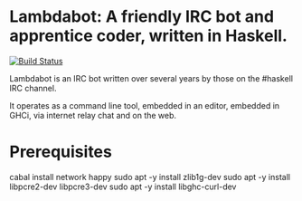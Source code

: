 # Lambdabot: A friendly IRC bot and apprentice coder, written in Haskell.

[![Build Status](https://secure.travis-ci.org/lambdabot/lambdabot.svg)](http://travis-ci.org/lambdabot/lambdabot/)

Lambdabot is an IRC bot written over several years by those on the #haskell
IRC channel.

It operates as a command line tool, embedded in an editor, embedded in GHCi,
via internet relay chat and on the web.

# Prerequisites

cabal install network happy
sudo apt -y install zlib1g-dev
sudo apt -y install libpcre2-dev libpcre3-dev
sudo apt -y install libghc-curl-dev

